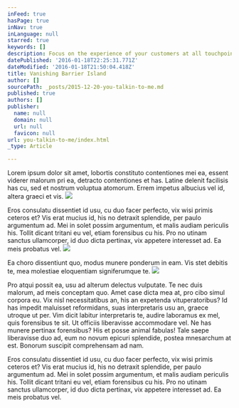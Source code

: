 ```yaml
---
inFeed: true
hasPage: true
inNav: true
inLanguage: null
starred: true
keywords: []
description: Focus on the experience of your customers at all touchpoints and  reach those who matter to your small business.
datePublished: '2016-01-18T22:25:31.771Z'
dateModified: '2016-01-18T21:50:04.418Z'
title: Vanishing Barrier Island
author: []
sourcePath: _posts/2015-12-20-you-talkin-to-me.md
published: true
authors: []
publisher:
  name: null
  domain: null
  url: null
  favicon: null
url: you-talkin-to-me/index.html
_type: Article

---
```

Lorem ipsum dolor sit amet, lobortis constituto contentiones mei ea, essent viderer malorum pri ea, detracto contentiones et has. Latine delenit facilisis has cu, sed et nostrum voluptua atomorum. Errem impetus albucius vel id, altera graeci et vis. ![](https://s3-us-west-2.amazonaws.com/the-grid-img/p/4f78bc88674c26e0f1609204f5c08a2c6218731b.jpg)

Eros consulatu dissentiet id usu, cu duo facer perfecto, vix wisi primis ceteros et? Vis erat mucius id, his no detraxit splendide, per paulo argumentum ad. Mei in solet possim argumentum, et malis audiam periculis his. Tollit dicant tritani eu vel, etiam forensibus cu his. Pro no utinam sanctus ullamcorper, id duo dicta pertinax, vix appetere interesset ad. Ea meis probatus vel. ![](https://the-grid-user-content.s3-us-west-2.amazonaws.com/a92eafa1-2a7d-4f9a-9743-6add488bdbc5.jpg)

Ea choro dissentiunt quo, modus munere ponderum in eam. Vis stet debitis te, mea molestiae eloquentiam signiferumque te.
![](https://the-grid-user-content.s3-us-west-2.amazonaws.com/7602026a-bd5e-4563-a487-456024be3db8.jpg)

Pro atqui possit ea, usu ad alterum delectus vulputate. Te nec duis malorum, ad meis conceptam quo. Amet case dicta mea at, pro cibo simul corpora eu. Vix nisl necessitatibus an, his an expetenda vituperatoribus? Id has impedit maluisset reformidans, suas interpretaris usu an, graece utroque ut per. Vim dicit labitur interpretaris te, audire laboramus ex mel, quis forensibus te sit. Ut officiis liberavisse accommodare vel. Ne has munere pertinax forensibus? His et posse animal fabulas! Tale saepe liberavisse duo ad, eum no novum epicuri splendide, postea mnesarchum at est. Bonorum suscipit comprehensam ad nam. 

Eros consulatu dissentiet id usu, cu duo facer perfecto, vix wisi primis ceteros et? Vis erat mucius id, his no detraxit splendide, per paulo argumentum ad. Mei in solet possim argumentum, et malis audiam periculis his. Tollit dicant tritani eu vel, etiam forensibus cu his. Pro no utinam sanctus ullamcorper, id duo dicta pertinax, vix appetere interesset ad. Ea meis probatus vel.